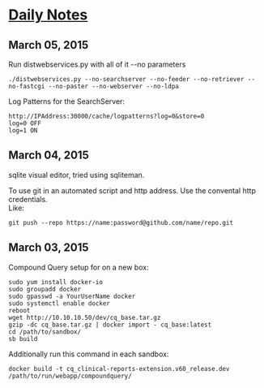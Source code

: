 # [Daily Notes](http://devin-fisher.github.io/daily/daily.html)
## March 05, 2015

Run distwebservices.py with all of it --no parameters

```
./distwebservices.py --no-searchserver --no-feeder --no-retriever --no-fastcgi --no-paster --no-webserver --no-ldpa
```

Log Patterns for the SearchServer:
```
http://IPAddress:30000/cache/logpatterns?log=0&store=0
log=0 OFF
log=1 ON
```

## March 04, 2015
sqlite visual editor, tried using sqliteman.

To use git in an automated script and http address. Use the convental http credentials.  
Like:
```
git push --repo https://name:password@github.com/name/repo.git
```

## March 03, 2015

Compound Query setup for on a new box:
```
sudo yum install docker-io
sudo groupadd docker
sudo gpasswd -a YourUserName docker
sudo systemctl enable docker
reboot
wget http://10.10.10.50/dev/cq_base.tar.gz
gzip -dc cq_base.tar.gz | docker import - cq_base:latest
cd /path/to/sandbox/
sb build
```

Additionally run this command in each sandbox:

```
docker build -t cq_clinical-reports-extension.v60_release.dev /path/to/run/webapp/compoundquery/
```